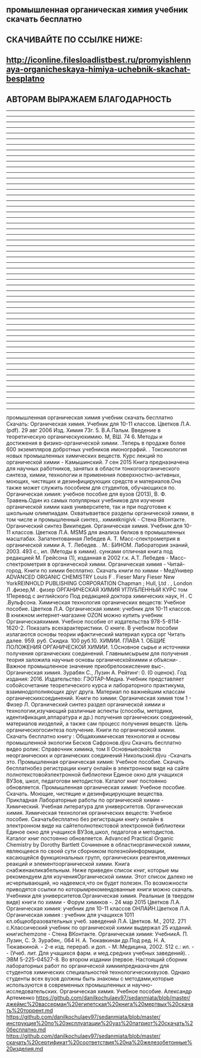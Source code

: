 промышленная органическая химия учебник скачать бесплатно
--------------------------------------------------
СКАЧИВАЙТЕ ПО ССЫЛКЕ НИЖЕ:
--------------------------------------------------
http://iconline.filesloadlistbest.ru/promyishlennaya-organicheskaya-himiya-uchebnik-skachat-besplatno
--------------------------------------------------
АВТОРАМ ВЫРАЖАЕМ БЛАГОДАРНОСТЬ
--------------------------------------------------
--------------------------------------------------
--------------------------------------------------
--------------------------------------------------
--------------------------------------------------
--------------------------------------------------
--------------------------------------------------
--------------------------------------------------
--------------------------------------------------
--------------------------------------------------
--------------------------------------------------
--------------------------------------------------
--------------------------------------------------
--------------------------------------------------
--------------------------------------------------
--------------------------------------------------
--------------------------------------------------
--------------------------------------------------
--------------------------------------------------
--------------------------------------------------
--------------------------------------------------
--------------------------------------------------
--------------------------------------------------
--------------------------------------------------
--------------------------------------------------
--------------------------------------------------
--------------------------------------------------
--------------------------------------------------
--------------------------------------------------
--------------------------------------------------
--------------------------------------------------
--------------------------------------------------
--------------------------------------------------
--------------------------------------------------
--------------------------------------------------
--------------------------------------------------
--------------------------------------------------
--------------------------------------------------
--------------------------------------------------
--------------------------------------------------
--------------------------------------------------
--------------------------------------------------
--------------------------------------------------
--------------------------------------------------
--------------------------------------------------
--------------------------------------------------
--------------------------------------------------
--------------------------------------------------
--------------------------------------------------
--------------------------------------------------
--------------------------------------------------
--------------------------------------------------
--------------------------------------------------
--------------------------------------------------
--------------------------------------------------
промышленная органическая химия учебник скачать бесплатно Скачать: Органическая химия. Учебник для 10-11 классов. Цветков Л.А. (pdf). 29 авг 2006  Изд. Химия 73г. 5. В.А.Пальм. Введение в теоретическую органическуюхимию. М, ВШ. 74 6. Методы и достижения в физико-органической химии. .Теперь в продаже более 600 экземпляров добротных учебников имонографий. . Токсикология новых промышленных химических веществ. Курс лекций по органической химии - Камышинский. 7 сен 2015  Книга предназначена для научных работников, занятых в области тонкогоорганического синтеза, химии, технологии и применения поверхностно-активных, моющих, чистящих и дезинфицирующих средств и материалов.Она также может служить пособием для студентов, обучающихся по. Органическая химия: учебное пособие для вузов (2013), В. Ф. Травень.Один из самых популярных учебников для изучения органической химии какв университете, так и при подготовке к школьным олимпиадам. Охватываетвсе разделы органической химии, в том числе и промышленный синтез,. химияknigivk - Стена  ВКонтакте. Органический синтез  Википедия. Органическая химия. Учебник для 10-11 классов. Цветков Л.А. МSМS для анализа белков в промышленных масштабах. Запатентованная Лебедев А. Т. Масс-спектрометрия в органической химии  А. Т. Лебедев. . М.: БИНОМ. Лаборатория знаний, 2003.  493 с., ил. (Методы в химии). сунками отличная книга под редакцией М. Грейсона (1), изданная в 2002 г.к. А.Т. Лебедев - Масс-спектрометрия в органической химии. Органическая химия - Читай-город. Книги по химии бесплатно. Скачать книги по химии  - МедУнивер
ADVANCED ORGANIC CHEMISTRY Louis F . Fieser Mary Fieser New YorkREINHOLD PUBLISHING CORPORATION Chapman  ; Hull, Ltd . , London Л .физер,М . физер ОРГАНИЧЕСКАЯ ХИМИЯ УГЛУБЛЕННЫЙ КУРС том 1Перевод с английского Под редакцией доктора химических наук, H . С .Вульфсона. Химическая технология органических веществ: Учебное пособие. Цветков Л.А. Органическая химия: учебник для 10-11 классов. В книжном интернет-магазине OZON можно купить учебник Органическаяхимия. Учебное пособие от издательства  978-5-8114-1620-2. Показать всехарактеристики. О книге. В учебном пособии излагаются основы теории ифактический материал курса орг Читать далее. 959. руб. Скидка. 100 руб.10. ХИМИИ. ГЛАВА 1. ОБЩИЕ ПОЛОЖЕНИЯ ОРГАНИЧЕСКОЙ ХИМИИ. 1.Основное сырье и источники получения органических соединений. Главнымсырьем для получения . теория заложила научные основы органическойхимии и объясни- . Важное промышленное значение приобрелоокисление выс-. Органическая химия. Зурабян С., Лузин А. Рейтинг: 0. (0 оценок). Год издания: 2016. Издательство: ГЭОТАР-Медиа. Учебник представляет собойсочетание теоретического курса и лабораторного практикума, взаимнодополняющих друг друга. Материал по важнейшим классам органическихсоединений. Книги по химии: Органическая химия том 1 - Физер Л. Органический синтез  раздел органической химии и технологии,изучающий различные аспекты (способы, методики, идентификация,аппаратура и др.) получения органических соединений, материалов иизделий, а также сам процесс получения веществ. Цель органическогосинтеза  получение. Книги по органической химии.  Скачать бесплатно книгу : Общаяхимическая технология и основы промышленной экологии Бесков Сафронов.djvu  Скачать бесплатно видео ролик: Справочник химика, том II Основныесвойства неорганических и органических соединений Никольский.djvu -Скачать это. Промышленная органическая химия: Учебное пособие. Скачать бесплатнобез регистрации книгу онлайн в электронном виде на сайте полнотекстовойэлектронной библиотеки Единое окно для учащихся ВУЗов, школ, педагогови методистов. Каталог книг постоянно обновляется. Промышленная органическая химия: Учебное пособие. Скачать. Моющие, чистящие и дезинфицирующие вещества. Прикладная
Лабораторные работы по органической химии - Химический. Учебная литература для университетов. Органическая химия. Химическая технология органических веществ: Учебное пособие. Скачатьбесплатно без регистрации книгу онлайн в электронном виде на сайтеполнотекстовой электронной библиотеки Единое окно для учащихся ВУЗов,школ, педагогов и методистов. Каталог книг постоянно обновляется. Advanced Practical Organic Chemistry by Dorothy Bartlett Сочинение в областиорганической химии, являющееся по своей сути сборником полезнойинформации, касающейся функциональных групп, органических реагентов,именных реакций и элементоорганической химии. Книга снабженакликабельным. Ниже приведен список книг, которые мы рекомендуем для изученияОрганической химии. Этот список далеко не исчерпывающий, но надеемся,что он будет полезен. По возможности приводятся ссылки по которымрекомендованные книги можно скачать. Учебники для университетов.Органическая химия. Реальные (в твердом виде) книги по химии - Форум химиков -. 24 мар 2015  Цветков Л.А. Органическая химия: учебник для 10-11 классов ОНЛАЙН.Цветков Л.А. Органическая химия : учебник для учащихся 1011 кл.общеобразовательных учеб. заведений  Л.A. Цветков.  М., 2012.  271 с.Классический учебник по органической химии выдержал 25 изданий. книгиchemzone - Стена  ВКонтакте. Органическая химия: УчебникА. П. Лузин, С. Э. Зурабян,. 064 Н. А. Тюкавкинаи др.Под ред. Н. А. Тюкавкиной. - 2-е изд. перераб. и доп. - М.:Медицина, 2002.  512 с.: ил. -- (Учеб. лит. Для учащихся фарм. и мед.средних учебных заведений). . ЭВМ 5-225-04527-8. Во втором издании (первое. Настоящий сборник лабораторных работ по органической химиипредназначен для студентов химических специальностей технологическихвузов.  Однако студенты всех вузов должны быть знакомы с методами,которые используются в современных промышленных и научно-исследовательских. Органическая химия. Учебное пособие. Александр Артеменко
https://github.com/danilkochulaev97/sedanmiata/blob/master/джеймс%20вассерман%20египетская%20книга%20мертвых%20скачать%20торрент.md
https://github.com/danilkochulaev97/sedanmiata/blob/master/инструкция%20по%20эксплуатации%20уаз%20патриот%20скачать%20бесплатно.md
https://github.com/danilkochulaev97/sedanmiata/blob/master/скачать%20сертификат%20соответствия%20на%20железобетонные%20изделия.md